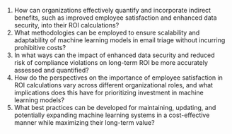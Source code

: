 1. How can organizations effectively quantify and incorporate indirect benefits, such as improved employee satisfaction and enhanced data security, into their ROI calculations?
2. What methodologies can be employed to ensure scalability and adaptability of machine learning models in email triage without incurring prohibitive costs?
3. In what ways can the impact of enhanced data security and reduced risk of compliance violations on long-term ROI be more accurately assessed and quantified?
4. How do the perspectives on the importance of employee satisfaction in ROI calculations vary across different organizational roles, and what implications does this have for prioritizing investment in machine learning models?
5. What best practices can be developed for maintaining, updating, and potentially expanding machine learning systems in a cost-effective manner while maximizing their long-term value?